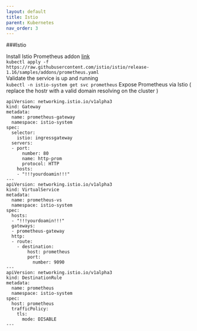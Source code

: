 ```yaml
---
layout: default
title: Istio
parent: Kubernetes
nav_order: 3
---
```

###Istio  

Install Istio Prometheus addon [link](https://istio.io/latest/docs/ops/integrations/prometheus/#option-1-quick-start)  
```kubectl apply -f https://raw.githubusercontent.com/istio/istio/release-1.16/samples/addons/prometheus.yaml```  
Validate the service is up and running   
```kubectl -n istio-system get svc prometheus```
Expose Prometheus via Istio ( replace the hostr with a valid domain resolving on the cluster )  
```
apiVersion: networking.istio.io/v1alpha3
kind: Gateway
metadata:
  name: prometheus-gateway
  namespace: istio-system
spec:
  selector:
    istio: ingressgateway
  servers:
  - port:
      number: 80
      name: http-prom
      protocol: HTTP
    hosts:
    - "!!!yourdoamin!!!"
---
apiVersion: networking.istio.io/v1alpha3
kind: VirtualService
metadata:
  name: prometheus-vs
  namespace: istio-system
spec:
  hosts:
  - "!!!yourdoamin!!!"
  gateways:
  - prometheus-gateway
  http:
  - route:
    - destination:
        host: prometheus
        port:
          number: 9090
---
apiVersion: networking.istio.io/v1alpha3
kind: DestinationRule
metadata:
  name: prometheus
  namespace: istio-system
spec:
  host: prometheus
  trafficPolicy:
    tls:
      mode: DISABLE
---
```

